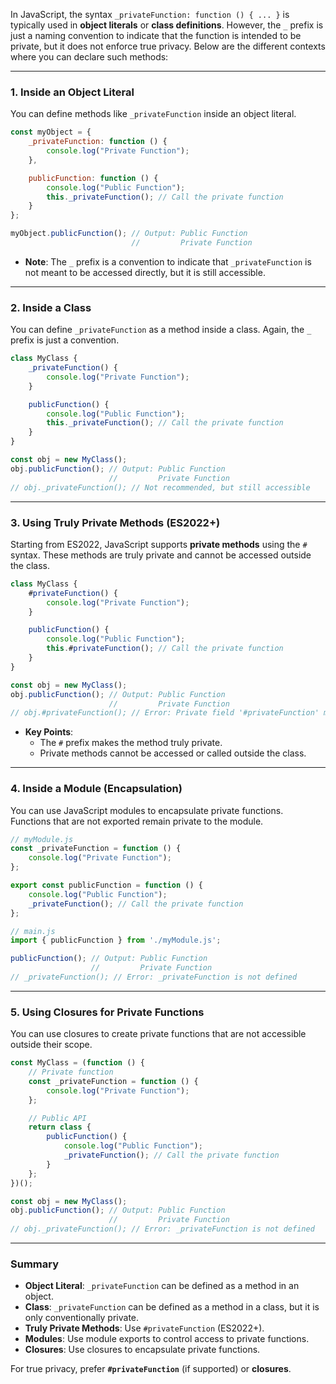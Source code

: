 In JavaScript, the syntax `_privateFunction: function () { ... }` is typically used in **object literals** or **class definitions**. However, the `_` prefix is just a naming convention to indicate that the function is intended to be private, but it does not enforce true privacy. Below are the different contexts where you can declare such methods:

---

### **1. Inside an Object Literal**
You can define methods like `_privateFunction` inside an object literal.

```javascript
const myObject = {
    _privateFunction: function () {
        console.log("Private Function");
    },

    publicFunction: function () {
        console.log("Public Function");
        this._privateFunction(); // Call the private function
    }
};

myObject.publicFunction(); // Output: Public Function
                           //         Private Function
```

- **Note**: The `_` prefix is a convention to indicate that `_privateFunction` is not meant to be accessed directly, but it is still accessible.

---

### **2. Inside a Class**
You can define `_privateFunction` as a method inside a class. Again, the `_` prefix is just a convention.

```javascript
class MyClass {
    _privateFunction() {
        console.log("Private Function");
    }

    publicFunction() {
        console.log("Public Function");
        this._privateFunction(); // Call the private function
    }
}

const obj = new MyClass();
obj.publicFunction(); // Output: Public Function
                      //         Private Function
// obj._privateFunction(); // Not recommended, but still accessible
```

---

### **3. Using Truly Private Methods (ES2022+)**
Starting from ES2022, JavaScript supports **private methods** using the `#` syntax. These methods are truly private and cannot be accessed outside the class.

```javascript
class MyClass {
    #privateFunction() {
        console.log("Private Function");
    }

    publicFunction() {
        console.log("Public Function");
        this.#privateFunction(); // Call the private function
    }
}

const obj = new MyClass();
obj.publicFunction(); // Output: Public Function
                      //         Private Function
// obj.#privateFunction(); // Error: Private field '#privateFunction' must be declared in an enclosing class
```

- **Key Points**:
  - The `#` prefix makes the method truly private.
  - Private methods cannot be accessed or called outside the class.

---

### **4. Inside a Module (Encapsulation)**
You can use JavaScript modules to encapsulate private functions. Functions that are not exported remain private to the module.

```javascript
// myModule.js
const _privateFunction = function () {
    console.log("Private Function");
};

export const publicFunction = function () {
    console.log("Public Function");
    _privateFunction(); // Call the private function
};

// main.js
import { publicFunction } from './myModule.js';

publicFunction(); // Output: Public Function
                  //         Private Function
// _privateFunction(); // Error: _privateFunction is not defined
```

---

### **5. Using Closures for Private Functions**
You can use closures to create private functions that are not accessible outside their scope.

```javascript
const MyClass = (function () {
    // Private function
    const _privateFunction = function () {
        console.log("Private Function");
    };

    // Public API
    return class {
        publicFunction() {
            console.log("Public Function");
            _privateFunction(); // Call the private function
        }
    };
})();

const obj = new MyClass();
obj.publicFunction(); // Output: Public Function
                      //         Private Function
// obj._privateFunction(); // Error: _privateFunction is not defined
```

---

### **Summary**
- **Object Literal**: `_privateFunction` can be defined as a method in an object.
- **Class**: `_privateFunction` can be defined as a method in a class, but it is only conventionally private.
- **Truly Private Methods**: Use `#privateFunction` (ES2022+).
- **Modules**: Use module exports to control access to private functions.
- **Closures**: Use closures to encapsulate private functions.

For true privacy, prefer **`#privateFunction`** (if supported) or **closures**.